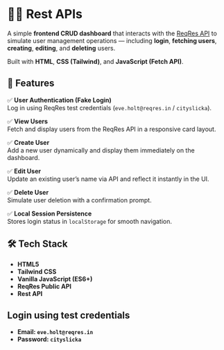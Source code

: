# 🧑‍💻 Rest APIs

A simple **frontend CRUD dashboard** that interacts with the [ReqRes API](https://reqres.in/) to simulate user management operations — including **login**, **fetching users**, **creating**, **editing**, and **deleting** users.  

Built with **HTML**, **CSS (Tailwind)**, and **JavaScript (Fetch API)**.

## 🚀 Features

✅ **User Authentication (Fake Login)**  
Log in using ReqRes test credentials (`eve.holt@reqres.in` / `cityslicka`).  

✅ **View Users**  
Fetch and display users from the ReqRes API in a responsive card layout.  

✅ **Create User**  
Add a new user dynamically and display them immediately on the dashboard.  

✅ **Edit User**  
Update an existing user’s name via API and reflect it instantly in the UI.  

✅ **Delete User**  
Simulate user deletion with a confirmation prompt.  

✅ **Local Session Persistence**  
Stores login status in `localStorage` for smooth navigation.

## 🛠️ Tech Stack
- **HTML5**
- **Tailwind CSS**
- **Vanilla JavaScript (ES6+)**
- **ReqRes Public API**
- **Rest API**

## Login using test credentials
- **Email: `eve.holt@reqres.in`** 
- **Password: `cityslicka`**

